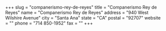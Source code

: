+++
slug = "companerismo-rey-de-reyes"
title = "Companerismo Rey de Reyes"
name = "Companerismo Rey de Reyes"
address = "940 West Wilshire Avenue"
city = "Santa Ana"
state = "CA"
postal = "92707"
website = ""
phone = "714 850-1952"
fax = ""
+++
